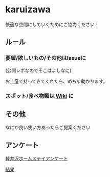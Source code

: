 # karuizawa

快適な空間にしていくためにご協力ください！

## ルール
### 要望/欲しいもの/その他はIssueに
(公開レポなのでそこはよしなに)

お土産で持ってきてくれたら、めちゃ助かります。

### スポット/食べ物類は [Wiki](https://github.com/adamist521/karuizawa_keikaku/wiki) に


## その他
なにか良い使い方あったらご提案ください

## アンケート
[軽井沢ホームステイアンケート](https://goo.gl/forms/h9U5QbBLNRqAonrB2)

[結果](https://docs.google.com/spreadsheets/d/14yeFgKz87HwWKnHQ5i7FcRjO23RYMJltcKvhxSrtvX8/edit?usp=sharing)
